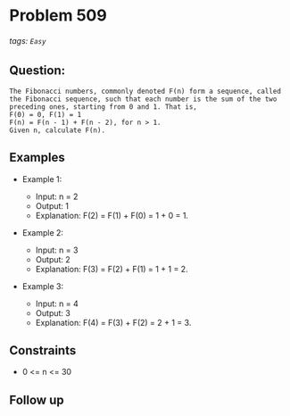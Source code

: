 # Problem 509
###### tags: `Easy`

## Question:
```
The Fibonacci numbers, commonly denoted F(n) form a sequence, called the Fibonacci sequence, such that each number is the sum of the two preceding ones, starting from 0 and 1. That is,
F(0) = 0, F(1) = 1
F(n) = F(n - 1) + F(n - 2), for n > 1.
Given n, calculate F(n).
```

## Examples
* Example 1:
	* Input: n = 2
	* Output: 1
	* Explanation: F(2) = F(1) + F(0) = 1 + 0 = 1.

* Example 2:
	* Input: n = 3
	* Output: 2
	* Explanation: F(3) = F(2) + F(1) = 1 + 1 = 2.

* Example 3:
	* Input: n = 4
	* Output: 3
	* Explanation: F(4) = F(3) + F(2) = 2 + 1 = 3.

## Constraints
* 0 <= n <= 30

## Follow up

